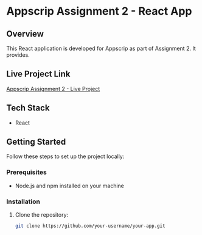 # Appscrip Assignment 2 - React App

## Overview

This React application is developed for Appscrip as part of Assignment 2. It provides.

## Live Project Link

[Appscrip Assignment 2 - Live Project](https://appscrip-assignment-2-beta.vercel.app/)

## Tech Stack


- React


## Getting Started

Follow these steps to set up the project locally:

### Prerequisites

- Node.js and npm installed on your machine

### Installation

1. Clone the repository:

   ```bash
   git clone https://github.com/your-username/your-app.git
